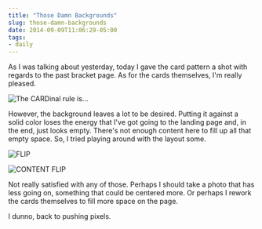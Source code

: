 ```yaml
---
title: "Those Damn Backgrounds"
slug: those-damn-backgrounds
date: 2014-09-09T11:06:29-05:00
tags:
- daily
---
```

As I was talking about yesterday, today I gave the card pattern a shot with regards to the past bracket page. As for the cards themselves, I'm really pleased.

![](http://i.imgur.com/ObP2RYl.jpg "The CARDinal rule is...")

However, the background leaves a lot to be desired. Putting it against a solid color loses the energy that I've got going to the landing page and, in the end, just looks empty. There's not enough content here to fill up all that empty space. So, I tried playing around with the layout some.

![](http://i.imgur.com/mJgeC00.jpg "FLIP")

![](http://i.imgur.com/Cnw0N6Z.jpg "CONTENT FLIP")

Not really satisfied with any of those. Perhaps I should take a photo that has less going on, something that could be centered more. Or perhaps I rework the cards themselves to fill more space on the page.

I dunno, back to pushing pixels.
